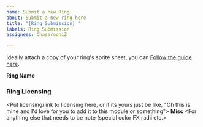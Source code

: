 ```yaml
---
name: Submit a new Ring
about: Submit a new ring here
title: "[Ring Submission] "
labels: Ring Submission
assignees: ChasarooniZ

---
```


Ideally attach a copy of your ring's sprite sheet, you can [Follow the guide here](https://github.com/ChasarooniZ/More-Dynamic-Token-Rings?tab=readme-ov-file#creating-new-rings).

**Ring Name**
<Name of the ring>
### Ring Licensing
<Put licensing/link to licensing here, or if its yours just be like, "Oh this is mine and I'd love for you to add it to this module or something">
**Misc**
<For anything else that needs to be note (special color FX radii etc.>
